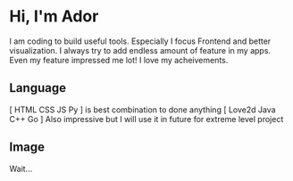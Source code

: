 # Hi, I'm Ador
I am coding to build useful tools. Especially I focus Frontend and better visualization. I always try to add endless amount of feature in my apps. Even my feature impressed me lot! I love my acheivements.

## Language
[ HTML CSS JS Py ] is best combination to done anything
[ Love2d Java C++ Go ] Also impressive but I will use it in future for extreme level project

## Image
Wait...
